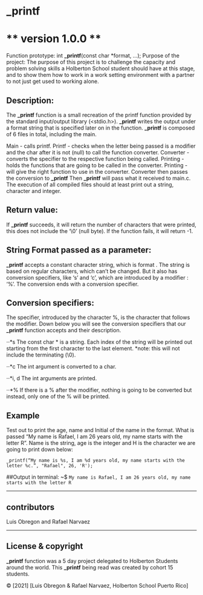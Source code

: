 # **_printf**

# ** version 1.0.0 **
Function prototype: int **_printf**(const char *format, ...);
Purpose of the project: 
The purpose of this project is to challenge the capacity and problem solving skills a Holberton School student should have at this stage, and to show them how to work in a work setting environment with a partner  to not just get used to working alone.

## Description:
The **_printf** function is a small recreation of the printf function provided by the standard input/output library (<stdio.h>). **_printf** writes the output under a format string that is specified later on in the function. **_printf** is composed of 6 files in total, including the main.

Main - calls printf.
Printf - checks when the letter being passed is a modifier and the char after it is   not (null) to call the function converter.
Converter - converts the specifier to the respective function being called.
Printing - holds the functions that are going to be called in the converter.
Printing - will give the right function to use in the converter.
Converter then passes the conversion to **_printf**
Then **_printf** will pass what it received to main.c.
The execution of all compiled files should at least print out a string, character and integer.

## Return value:
If **_printf** succeeds, it will return the number of characters that were printed, this does not include the ‘\0’ (null byte). If the function fails, it will return -1.

## String Format passed as a parameter: 
**_printf** accepts a constant character string, which is format . The string is based on regular characters, which can’t be changed. But it also has conversion specifiers, like ‘s’ and ‘c’, which are introduced by a modifier : ‘%’.  The conversion ends with a conversion specifier.

## Conversion specifiers:
The specifier, introduced by the character %, is the character that follows the modifier. Down below you will see the conversion specifiers that our **_printf** function accepts and their description.

⋅⋅*s
The const char * is a string. Each index of the string will be printed out starting from the first character to the last element. *note: this will not include the terminating (\0).

⋅⋅*c
The int argument is converted to a char.

⋅⋅*i, d
The int arguments are printed.

⋅⋅*%
If there is a % after the modifier, nothing is going to be converted but instead, only one of the % will be printed.

## Example
Test out to print the age, name and Initial of the name in the format. What is passed “My name is Rafael, I am 26 years old, my name starts with the letter R”. Name is the string, age is the integer and H is the character we are going to print down below:

	_printf(“My name is %s, I am %d years old, my name starts with the letter %c.”, "Rafael", 26, 'R');

##Output in terminal:
~$ `My name is Rafael, I am 26 years old, my name starts with the letter R`

---

## contributors

Luis Obregon and Rafael Narvaez

---

## License & copyright
**_printf** function was a 5 day project delegated to Holberton Students around the world.
This **_printf** being read was created by cohort 15 students.

© [2021] [Luis Obregon & Rafael Narvaez, Holberton School Puerto Rico]

